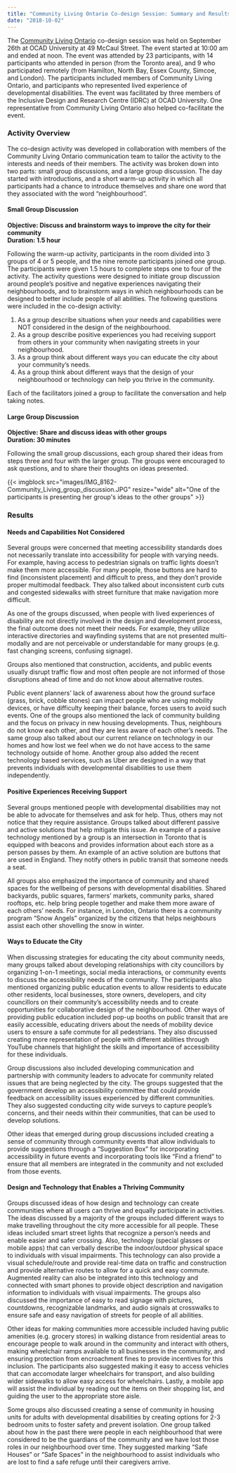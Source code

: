 ```yaml
---
title: "Community Living Ontario Co-design Session: Summary and Results"
date: "2018-10-02"
---
```


The [Community Living Ontario](https://communitylivingontario.ca/) co-design session was held on September 26th at OCAD University at 49 McCaul Street. The event started at 10:00 am and ended at noon. The event was attended by 23 participants, with 14 participants who attended in person (from the Toronto area), and 9 who participated remotely  (from Hamilton, North Bay, Essex County, Simcoe, and London). The participants included members of Community Living Ontario, and participants who represented lived experience of developmental disabilities.
The event was facilitated by three members of the Inclusive Design and Research Centre (IDRC) at OCAD University. One representative from Community Living Ontario also helped co-facilitate the event.

### Activity Overview

The co-design activity was developed in collaboration with members of the Community Living Ontario communication team to tailor the activity to the interests and needs of their members. The activity was broken down into two parts: small group discussions, and a large group discussion. The day started with introductions, and a short warm-up activity in which all participants had a chance to introduce themselves and share one word that they associated with the word “neighbourhood”.

#### Small Group Discussion

**Objective: Discuss and brainstorm ways to improve the city for their community<br>
Duration: 1.5 hour**

Following the warm-up activity, participants in the room divided into 3 groups of 4 or 5 people, and the nine remote participants joined one group. The participants were given 1.5 hours to complete steps one to four of the activity. The activity questions were designed to initiate group discussion around people’s positive and negative experiences navigating their neighbourhoods, and to brainstorm ways in which neighbourhoods can be designed to better include people of all abilities. The following questions were included in the co-design activity:

1. As a group describe situations when your needs and capabilities were NOT considered in the design of the neighbourhood.
1. As a group describe positive experiences you had receiving support from others in your community when navigating streets in your neighbourhood.
1. As a group think about different ways you can educate the city about your community’s needs.
1. As a group think about different ways that the design of your neighbourhood or technology can help you thrive in the community.

Each of the facilitators joined a group to facilitate the conversation and help taking notes.

#### Large Group Discussion

**Objective: Share and discuss ideas with other groups<br>
Duration: 30 minutes**

Following the small group discussions, each group shared their ideas from steps three and four with the larger group. The groups were encouraged to ask questions, and to share their thoughts on ideas presented.

{{< imgblock src="images/IMG_8162-Community_Living_group_discussion.JPG" resize="wide" alt="One of the participants is presenting her group's ideas to the other groups" >}}

### Results

#### Needs and Capabilities Not Considered

Several groups were concerned that meeting accessibility standards does not necessarily translate into accessibility for people with varying needs. For example, having access to pedestrian signals on traffic lights doesn’t make them more accessible. For many people, those buttons are hard to find (inconsistent placement) and difficult to press, and they don’t provide proper multimodal feedback. They also talked about inconsistent curb cuts and congested sidewalks with street furniture that make navigation more difficult.

As one of the groups discussed, when people with lived experiences of disability are not directly involved in the design and development process, the final outcome does not meet their needs. For example, they utilize interactive directories and wayfinding systems that are not presented multi-modally and are not perceivable or understandable for many groups (e.g. fast changing screens, confusing signage).

Groups also mentioned that construction, accidents, and public events usually disrupt traffic flow and most often people are not informed of those disruptions ahead of time and do not know about alternative routes.

Public event planners’ lack of awareness about how the ground surface (grass, brick, cobble stones) can impact people who are using mobility devices, or have difficulty keeping their balance, forces users to avoid such events. One of the groups also mentioned the lack of community building and the focus on privacy in new housing developments. Thus, neighbours do not know each other, and they are less aware of each other’s needs. The same group also talked about our current reliance on technology in our homes and how lost we feel when we do not have access to the same technology outside of home. Another group also added the recent  technology based services, such as Uber are designed in a way that prevents individuals with developmental disabilities to use them independently.

#### Positive Experiences Receiving Support

Several groups mentioned people with developmental disabilities may not be able to advocate for themselves and ask for help. Thus, others may not notice that they require assistance. Groups talked about different passive and active solutions that help mitigate this issue. An example of a passive technology mentioned by a group is an intersection in Toronto that is equipped with beacons and provides information about each store as a person passes by them. An example of an active solution are buttons that are used in England. They notify others in public transit that someone needs a seat.

All groups also emphasized the importance of community and shared spaces for the wellbeing of persons with developmental disabilities. Shared backyards, public squares, farmers’ markets, community parks, shared rooftops, etc. help bring people together and make them more aware of each others’ needs. For instance, in London, Ontario there is a community program “Snow Angels” organized by the citizens that helps neighbours assist each other shovelling the snow in winter.

#### Ways to Educate the City

When discussing strategies for educating the city about community needs, many groups talked about developing relationships with city councillors by organizing 1-on-1 meetings, social media interactions, or community events to discuss the accessibility needs of the community. The participants also mentioned organizing public education events to allow residents to educate other residents, local businesses, store owners, developers, and city councillors on their community’s accessibility needs and to create opportunities for collaborative design of the neighbourhood. Other ways of providing public education included pop-up booths on public transit that are easily accessible, educating drivers about the needs of mobility device users to ensure a safe commute for all pedestrians. They also discussed creating more representation of people with different abilities through YouTube channels that highlight the skills and importance of accessibility for these individuals.

Group discussions also included developing communication and partnership with community leaders to advocate for community related issues that are being neglected by the city. The groups suggested that the government develop an accessibility committee that could provide feedback on accessibility issues experienced by different communities. They also suggested conducting city wide surveys to capture people’s concerns, and their needs within their communities, that can be used to develop solutions.

Other ideas that emerged during group discussions included creating a sense of community through community events that allow individuals to provide suggestions through a “Suggestion Box” for incorporating accessibility in future events and incorporating tools like “Find a friend” to ensure that all members are integrated in the community and not excluded from those events.

#### Design and Technology that Enables a Thriving Community

Groups discussed ideas of how design and technology can create communities where all users can thrive and equally participate in activities. The ideas discussed by a majority of the groups included different ways to make travelling throughout the city more accessible for all people. These ideas included smart street lights that recognize a person’s needs and enable easier and safer crossing. Also, technology (special glasses or mobile apps) that can verbally describe the indoor/outdoor physical space to individuals with visual impairments. This technology can also provide a visual schedule/route and provide real-time data on traffic and construction and provide alternative routes to allow for a quick and easy commute. Augmented reality can also be integrated into this technology and connected with smart phones to provide object description and navigation information to individuals with visual impairments. The groups also discussed the importance of easy to read signage with pictures, countdowns, recognizable landmarks, and audio signals at crosswalks to ensure safe and easy navigation of streets for people of all abilities.

Other ideas for making communities more accessible included having public amenities (e.g. grocery stores) in walking distance from residential areas to encourage people to walk around in the community and interact with others, making wheelchair ramps available to all businesses in the community, and ensuring protection from encroachment fines to provide incentives for this inclusion. The participants also suggested making it easy to access vehicles that can accomodate larger wheelchairs for transport, and also building wider sidewalks to allow easy access for wheelchairs. Lastly, a mobile app will assist the individual by reading out the items on their shopping list, and guiding the user to the appropriate store aisle.

Some groups also discussed creating a sense of community in housing units for adults with developmental disabilities by creating options for 2-3 bedroom units to foster safety and prevent isolation. One group talked about how in the past there were people in each neighbourhood that were considered to be the guardians of the community and we have lost those roles in our neighbourhood over time. They suggested marking “Safe Houses” or “Safe Spaces” in the neighbourhood to assist individuals who are lost to find a safe refuge until their caregivers arrive.
